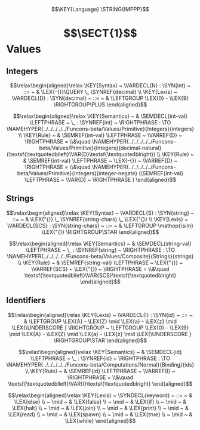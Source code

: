 $$\KEY{Language} \STRING{IMPPP}$$

# $$\SECT{1}$$ Values
           


## Integers
               


$$\relax\begin{aligned}\relax
  \KEY{Syntax} ~ 
    \VARDECL{N} : \SYN{int}
      ~ ::= ~ & \LEX{-{}}\QUERY \_ \SYNREF{decimal}
\\
  \KEY{Lexis} ~ 
    \VARDECL{D} : \SYN{decimal}
      ~ ::= ~ & \LEFTGROUP \LEX{0} - \LEX{9} \RIGHTGROUP\PLUS
\end{aligned}$$

$$\relax\begin{aligned}\relax
  \KEY{Semantics} ~ 
  & \SEMDECL{int-val} \LEFTPHRASE ~ \_ : \SYNREF{int} ~ \RIGHTPHRASE  :  \TO \NAMEHYPER{../../../../../Funcons-beta/Values/Primitive}{Integers}{integers} 
\\
  \KEY{Rule} ~ 
    & \SEMREF{int-val} \LEFTPHRASE ~ \VARREF{D} ~ \RIGHTPHRASE  = \\&\quad
      \NAMEHYPER{../../../../../Funcons-beta/Values/Primitive}{Integers}{decimal-natural}
        (\textsf{\textquotedblleft}\VAR{D}\textsf{\textquotedblright})
\\
  \KEY{Rule} ~ 
    & \SEMREF{int-val} \LEFTPHRASE ~ \LEX{-{}} ~ \VARREF{D} ~ \RIGHTPHRASE  = \\&\quad
      \NAMEHYPER{../../../../../Funcons-beta/Values/Primitive}{Integers}{integer-negate}
        (\SEMREF{int-val} \LEFTPHRASE ~ \VAR{D} ~ \RIGHTPHRASE )
\end{aligned}$$

## Strings
               


$$\relax\begin{aligned}\relax
  \KEY{Syntax} ~ 
    \VARDECL{S} : \SYN{string}
      ~ ::= ~ & \LEX{"{}} \_ \SYNREF{string-chars} \_ \LEX{"{}}
\\
  \KEY{Lexis} ~ 
    \VARDECL{SCS} : \SYN{string-chars}
      ~ ::= ~ & \LEFTGROUP \mathop{\sim} \LEX{"{}} \RIGHTGROUP\STAR
\end{aligned}$$

$$\relax\begin{aligned}\relax
  \KEY{Semantics} ~ 
  & \SEMDECL{string-val} \LEFTPHRASE ~ \_ : \SYNREF{string} ~ \RIGHTPHRASE  :  \TO \NAMEHYPER{../../../../../Funcons-beta/Values/Composite}{Strings}{strings} 
\\
  \KEY{Rule} ~ 
    & \SEMREF{string-val} \LEFTPHRASE ~ \LEX{"{}} ~ \VARREF{SCS} ~ \LEX{"{}} ~ \RIGHTPHRASE  = \\&\quad
      \textsf{\textquotedblleft}\VAR{SCS}\textsf{\textquotedblright}
\end{aligned}$$

## Identifiers
               


$$\relax\begin{aligned}\relax
  \KEY{Lexis} ~ 
    \VARDECL{I} : \SYN{id}
      ~ ::= ~ & \LEFTGROUP \LEX{A} - \LEX{Z} \mid \LEX{a} - \LEX{z} \mid \LEX{\UNDERSCORE } \RIGHTGROUP ~ \LEFTGROUP \LEX{0} - \LEX{9} \mid \LEX{A} - \LEX{Z} \mid \LEX{a} - \LEX{z} \mid \LEX{\UNDERSCORE } \RIGHTGROUP\STAR
\end{aligned}$$

$$\relax\begin{aligned}\relax
  \KEY{Semantics} ~ 
  & \SEMDECL{id} \LEFTPHRASE ~ \_ : \SYNREF{id} ~ \RIGHTPHRASE  :  \TO \NAMEHYPER{../../../../../Funcons-beta/Computations/Normal}{Binding}{ids} 
\\
  \KEY{Rule} ~ 
    & \SEMREF{id} \LEFTPHRASE ~ \VARREF{I} ~ \RIGHTPHRASE  = \\&\quad
      \textsf{\textquotedblleft}\VAR{I}\textsf{\textquotedblright}
\end{aligned}$$

$$\relax\begin{aligned}\relax
  \KEY{Lexis} ~ 
     \SYNDECL{keyword}
      ~ ::= ~ &
      \LEX{else} \\
      ~ \mid ~ &  \LEX{false} \\
      ~ \mid ~ &  \LEX{if} \\
      ~ \mid ~ &  \LEX{halt} \\
      ~ \mid ~ &  \LEX{join} \\
      ~ \mid ~ &  \LEX{print} \\
      ~ \mid ~ &  \LEX{read} \\
      ~ \mid ~ &  \LEX{spawn} \\
      ~ \mid ~ &  \LEX{true} \\
      ~ \mid ~ &  \LEX{while}
\end{aligned}$$



[Funcons-beta]: /CBS-beta/math/Funcons-beta
  "FUNCONS-BETA"
[Unstable-Funcons-beta]: /CBS-beta/math/Unstable-Funcons-beta
  "UNSTABLE-FUNCONS-BETA"
[Languages-beta]: /CBS-beta/math/Languages-beta
  "LANGUAGES-BETA"
[Unstable-Languages-beta]: /CBS-beta/math/Unstable-Languages-beta
  "UNSTABLE-LANGUAGES-BETA"
[CBS-beta]: /CBS-beta 
  "CBS-BETA"
